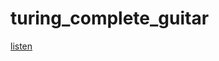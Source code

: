 # turing_complete_guitar

[listen](https://github.com/fragmede/turing_complete_guitar/blob/main/Guitar_Code_Translation.mp4)
